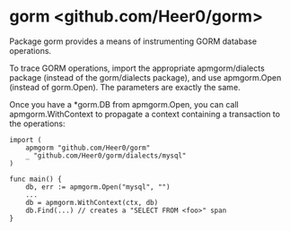 # gorm  <github.com/Heer0/gorm>


Package gorm provides a means of instrumenting GORM database operations.

To trace GORM operations, import the appropriate apmgorm/dialects package (instead of the gorm/dialects package), and use apmgorm.Open (instead of gorm.Open). The parameters are exactly the same.

Once you have a *gorm.DB from apmgorm.Open, you can call apmgorm.WithContext to propagate a context containing a transaction to the operations:

```
import (
    apmgorm "github.com/Heer0/gorm"
    _ "github.com/Heer0/gorm/dialects/mysql"
)

func main() {
	db, err := apmgorm.Open("mysql", "")
	...
	db = apmgorm.WithContext(ctx, db)
	db.Find(...) // creates a "SELECT FROM <foo>" span
}
```
